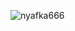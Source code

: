 <p align="left"> <img src="https://komarev.com/ghpvc/?username=nyafka666&label=Profile%20views&color=0e75b6&style=flat" alt="nyafka666" /> </p>
